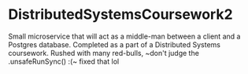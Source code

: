 # DistributedSystemsCoursework2

Small microservice that will act as a middle-man between a client and a Postgres database. Completed as a part of a Distributed Systems coursework. Rushed with many red-bulls, ~don't judge the .unsafeRunSync() :(~ fixed that lol 
